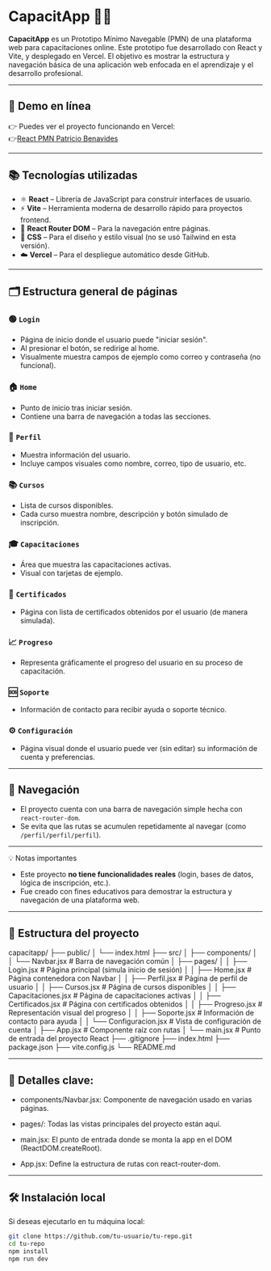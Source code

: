 # CapacitApp 🧠💼

**CapacitApp** es un Prototipo Mínimo Navegable (PMN) de una plataforma web para capacitaciones online. Este prototipo fue desarrollado con React y Vite, y desplegado en Vercel. El objetivo es mostrar la estructura y navegación básica de una aplicación web enfocada en el aprendizaje y el desarrollo profesional.

---

## 🚀 Demo en línea

👉 Puedes ver el proyecto funcionando en Vercel:  
👉[React PMN Patricio Benavides](https://pmn-patricio-benavides-projects.vercel.app/)

---

## 📚 Tecnologías utilizadas

- ⚛️ **React** – Librería de JavaScript para construir interfaces de usuario.
- ⚡ **Vite** – Herramienta moderna de desarrollo rápido para proyectos frontend.
- 🧭 **React Router DOM** – Para la navegación entre páginas.
- 🎨 **CSS** – Para el diseño y estilo visual (no se usó Tailwind en esta versión).
- ☁️ **Vercel** – Para el despliegue automático desde GitHub.

---

## 🗂️ Estructura general de páginas

### 🟢 `Login`
- Página de inicio donde el usuario puede "iniciar sesión".
- Al presionar el botón, se redirige al home.
- Visualmente muestra campos de ejemplo como correo y contraseña (no funcional).

### 🏠 `Home`
- Punto de inicio tras iniciar sesión.
- Contiene una barra de navegación a todas las secciones.

### 👤 `Perfil`
- Muestra información del usuario.
- Incluye campos visuales como nombre, correo, tipo de usuario, etc.

### 📚 `Cursos`
- Lista de cursos disponibles.
- Cada curso muestra nombre, descripción y botón simulado de inscripción.

### 🎓 `Capacitaciones`
- Área que muestra las capacitaciones activas.
- Visual con tarjetas de ejemplo.

### 📄 `Certificados`
- Página con lista de certificados obtenidos por el usuario (de manera simulada).

### 📈 `Progreso`
- Representa gráficamente el progreso del usuario en su proceso de capacitación.

### 🆘 `Soporte`
- Información de contacto para recibir ayuda o soporte técnico.

### ⚙️ `Configuración`
- Página visual donde el usuario puede ver (sin editar) su información de cuenta y preferencias.

---

## 🧭 Navegación

- El proyecto cuenta con una barra de navegación simple hecha con `react-router-dom`.
- Se evita que las rutas se acumulen repetidamente al navegar (como `/perfil/perfil/perfil`).

---

💡 Notas importantes

- Este proyecto **no tiene funcionalidades reales** (login, bases de datos, lógica de inscripción, etc.).
- Fue creado con fines educativos para demostrar la estructura y navegación de una plataforma web.

---

## 📁 Estructura del proyecto

capacitapp/
├── public/
│   └── index.html
├── src/
│   ├── components/
│   │   └── Navbar.jsx             # Barra de navegación común
│   ├── pages/
│   │   ├── Login.jsx              # Página principal (simula inicio de sesión)
│   │   ├── Home.jsx               # Página contenedora con Navbar
│   │   ├── Perfil.jsx             # Página de perfil de usuario
│   │   ├── Cursos.jsx             # Página de cursos disponibles
│   │   ├── Capacitaciones.jsx    # Página de capacitaciones activas
│   │   ├── Certificados.jsx      # Página con certificados obtenidos
│   │   ├── Progreso.jsx          # Representación visual del progreso
│   │   ├── Soporte.jsx           # Información de contacto para ayuda
│   │   └── Configuracion.jsx     # Vista de configuración de cuenta
│   ├── App.jsx                   # Componente raíz con rutas
│   └── main.jsx                  # Punto de entrada del proyecto React
├── .gitignore
├── index.html
├── package.json
├── vite.config.js
└── README.md

---

## 📌 Detalles clave:
- components/Navbar.jsx: Componente de navegación usado en varias páginas.

- pages/: Todas las vistas principales del proyecto están aquí.

- main.jsx: El punto de entrada donde se monta la app en el DOM (ReactDOM.createRoot).

- App.jsx: Define la estructura de rutas con react-router-dom.

---

## 🛠️ Instalación local

Si deseas ejecutarlo en tu máquina local:

```bash
git clone https://github.com/tu-usuario/tu-repo.git
cd tu-repo
npm install
npm run dev
